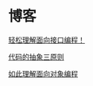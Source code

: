 # 博客

[轻松理解面向接口编程！](https://zhuanlan.zhihu.com/p/30572621)

[代码的抽象三原则](http://www.ruanyifeng.com/blog/2013/01/abstraction_principles.html)

[如此理解面向对象编程](https://coolshell.cn/articles/8745.html)